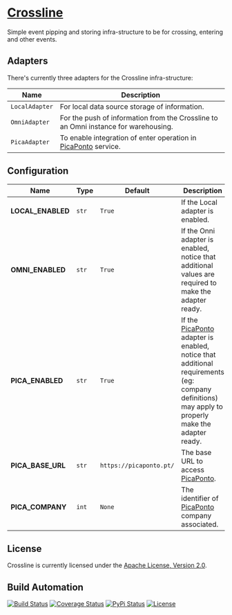 # [Crossline](http://crossline.hive.pt)

Simple event pipping and storing infra-structure to be for crossing, entering and other events.

## Adapters

There's currently three adapters for the Crossline infra-structure:

| Name           | Description                                                                            |
| -------------- | -------------------------------------------------------------------------------------- |
| `LocalAdapter` | For local data source storage of information.                                          |
| `OmniAdapter`  | For the push of information from the Crossline to an Omni instance for warehousing.    |
| `PicaAdapter`  | To enable integration of enter operation in [PicaPonto](https://picaponto.pt) service. |

## Configuration

| Name              | Type  | Default                 | Description                                                                                                                                                              |
| ----------------- | ----- | ----------------------- | ------------------------------------------------------------------------------------------------------------------------------------------------------------------------ |
| **LOCAL_ENABLED** | `str` | `True`                  | If the Local adapter is enabled.                                                                                                                                         |
| **OMNI_ENABLED**  | `str` | `True`                  | If the Onni adapter is enabled, notice that additional values are required to make the adapter ready.                                                                    |
| **PICA_ENABLED**  | `str` | `True`                  | If the [PicaPonto](https://picaponto.pt) adapter is enabled, notice that additional requirements (eg: company definitions) may apply to properly make the adapter ready. |
| **PICA_BASE_URL** | `str` | `https://picaponto.pt/` | The base URL to access [PicaPonto](https://picaponto.pt).                                                                                                                |
| **PICA_COMPANY**  | `int` | `None`                  | The identifier of [PicaPonto](https://picaponto.pt) company associated.                                                                                                  |

## License

Crossline is currently licensed under the [Apache License, Version 2.0](http://www.apache.org/licenses/).

## Build Automation

[![Build Status](https://app.travis-ci.com/hivesolutions/crossline.svg?branch=master)](https://travis-ci.com/github/hivesolutions/crossline)
[![Coverage Status](https://coveralls.io/repos/hivesolutions/crossline/badge.svg?branch=master)](https://coveralls.io/r/hivesolutions/crossline?branch=master)
[![PyPi Status](https://img.shields.io/pypi/v/crossline.svg)](https://pypi.python.org/pypi/crossline)
[![License](https://img.shields.io/badge/license-Apache%202.0-blue.svg)](https://www.apache.org/licenses/)
